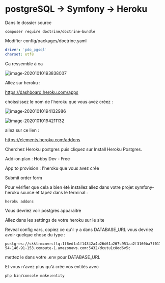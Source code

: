 # postgreSQL -> Symfony -> Heroku

Dans le dossier source

```
composer require doctrine/doctrine-bundle
```

Modifier config/packages/doctrine.yaml 

```yaml
driver: 'pdo_pgsql'
charset: utf8
```

Ca ressemble à ca

![image-20201010193838007](/home/aduhoux/.config/Typora/typora-user-images/image-20201010193838007.png)

Allez sur heroku :

https://dashboard.heroku.com/apps

choississez le nom de l'heroku que vous avez créez :

![image-20201010194132986](/home/aduhoux/.config/Typora/typora-user-images/image-20201010194132986.png)

![image-20201010194211132](/home/aduhoux/.config/Typora/typora-user-images/image-20201010194211132.png)

allez sur ce lien :

https://elements.heroku.com/addons

Cherchez Heroku postgres puis cliquez sur Install Heroku Postgres.

Add-on plan : Hobby Dev - Free

App to provision : l'heroku que vous avez crée

Submit order form

Pour vérifier que cela a bien été installez allez dans votre projet symfony-heroku source et tapez dans le terminal :

```
heroku addons
```

Vous devriez voir postgres apparaitre

Allez dans les settings de votre heroku sur le site

Reveal config vars, copiez ce qu'il y a dans DATABASE_URL vous devriez avoir quelque chose du type :

```
postgres://skklrmcnvrsflq:1f6edfa1f14342a4b26d61a267c951aa2f3160ba7f017a4345c9182deac46372@ec2-54-146-91-153.compute-1.amazonaws.com:5432/dcutu1c8od6v5c
```

mettez le dans votre .env pour DATABASE_URL

Et vous n'avez plus qu'à crée vos entités avec 

```
php bin/console make:entity
```